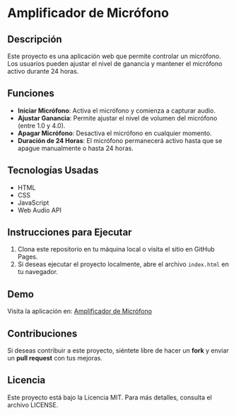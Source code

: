 # Amplificador de Micrófono

## Descripción
Este proyecto es una aplicación web que permite controlar un micrófono. Los usuarios pueden ajustar el nivel de ganancia y mantener el micrófono activo durante 24 horas.

## Funciones
- **Iniciar Micrófono**: Activa el micrófono y comienza a capturar audio.
- **Ajustar Ganancia**: Permite ajustar el nivel de volumen del micrófono (entre 1.0 y 4.0).
- **Apagar Micrófono**: Desactiva el micrófono en cualquier momento.
- **Duración de 24 Horas**: El micrófono permanecerá activo hasta que se apague manualmente o hasta 24 horas.

## Tecnologías Usadas
- HTML
- CSS
- JavaScript
- Web Audio API

## Instrucciones para Ejecutar
1. Clona este repositorio en tu máquina local o visita el sitio en GitHub Pages.
2. Si deseas ejecutar el proyecto localmente, abre el archivo `index.html` en tu navegador.

## Demo
Visita la aplicación en: [Amplificador de Micrófono](https://lucifer992008.github.io/aplificadorxzzz/)

## Contribuciones
Si deseas contribuir a este proyecto, siéntete libre de hacer un **fork** y enviar un **pull request** con tus mejoras.

## Licencia
Este proyecto está bajo la Licencia MIT. Para más detalles, consulta el archivo LICENSE.
